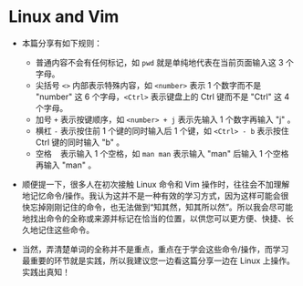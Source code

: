 # Linux and Vim

- 本篇分享有如下规则：
  - 普通内容不会有任何标记，如 `pwd` 就是单纯地代表在当前页面输入这 3 个字母。
  - 尖括号 `<>` 内部表示特殊内容，如 `<number>` 表示 1 个数字而不是 "number" 这 6 个字母，`<Ctrl>` 表示键盘上的 Ctrl 键而不是 "Ctrl" 这 4 个字母。
  - 加号 `+` 表示按键顺序，如 `<number> + j` 表示先输入 1 个数字再输入 "j" 。
  - 横杠 `-` 表示按住前 1 个键的同时输入后 1 个键，如 `<Ctrl> - b` 表示按住 Ctrl 键的同时输入 "b" 。
  - 空格 ` ` 表示输入 1 个空格，如 `man man` 表示输入 "man" 后输入 1 个空格再输入 "man" 。

- 顺便提一下，很多人在初次接触 Linux 命令和 Vim 操作时，往往会不加理解地记忆命令/操作。我认为这并不是一种有效的学习方式，因为这样可能会很快忘掉刚刚记住的命令，也无法做到“知其然，知其所以然”。所以我会尽可能地找出命令的全称或来源并标记在恰当的位置，以供您可以更方便、快捷、长久地记住这些命令。

- 当然，弄清楚单词的全称并不是重点，重点在于学会这些命令/操作，而学习最重要的环节就是实践，所以我建议您一边看这篇分享一边在 Linux 上操作。实践出真知！
